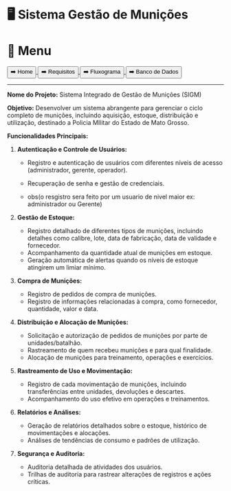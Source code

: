 # 🖥️ Sistema Gestão de Munições

# 📕 Menu
<a href="../../Readme.md">
    <button>➡️ Home</button>
</a>
<a href="./requisitos.md">
    <button>➡️ Requisitos</button>
</a>
<a href="./fluxograma.md">
    <button>➡️ Fluxograma</button>
</a>
<a href="./bancoDados.md">
    <button>➡️ Banco de Dados</button>
</a>
<hr


**Nome do Projeto:** Sistema Integrado de Gestão de Munições (SIGM)

**Objetivo:** Desenvolver um sistema abrangente para gerenciar o ciclo completo de munições, incluindo aquisição, estoque, distribuição e utilização, destinado a Policia MIlitar do Estado de Mato Grosso.

**Funcionalidades Principais:**

1. **Autenticação e Controle de Usuários:**
   - Registro e autenticação de usuários com diferentes níveis de acesso (administrador, gerente, operador).
   - Recuperação de senha e gestão de credenciais.

   - obs(o resgistro sera feito por um usuario de nivel maior ex: administrador ou Gerente)

2. **Gestão de Estoque:**
   - Registro detalhado de diferentes tipos de munições, incluindo detalhes como calibre, lote, data de fabricação, data de validade e fornecedor.
   - Acompanhamento da quantidade atual de munições em estoque.
   - Geração automática de alertas quando os níveis de estoque atingirem um limiar mínimo.

3. **Compra de Munições:**
   - Registro de pedidos de compra de munições.
   - Registro de informações relacionadas à compra, como fornecedor, quantidade, valor e data.

4. **Distribuição e Alocação de Munições:**
   - Solicitação e autorização de pedidos de munições por parte de unidades/batalhão.
   - Rastreamento de quem recebeu munições e para qual finalidade.
   - Alocação de munições para treinamento, operações e exercícios.

5. **Rastreamento de Uso e Movimentação:**
   - Registro de cada movimentação de munições, incluindo transferências entre unidades, devoluções e descartes.
   - Acompanhamento do uso efetivo em operações e treinamentos.

6. **Relatórios e Análises:**
   - Geração de relatórios detalhados sobre o estoque, histórico de movimentações e alocações.
   - Análises de tendências de consumo e padrões de utilização.

7. **Segurança e Auditoria:**
   - Auditoria detalhada de atividades dos usuários.
   - Trilhas de auditoria para rastrear alterações de registros e ações críticas.